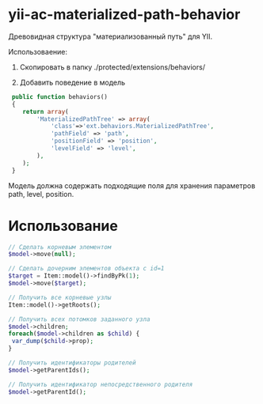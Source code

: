 yii-ac-materialized-path-behavior
=================================

Древовидная структура "материализованный путь" для YII.

Использоваение:

1. Скопировать в папку ./protected/extensions/behaviors/

2. Добавить поведение в модель

```php
 public function behaviors()
 {
    return array(
        'MaterializedPathTree' => array(
            'class'=>'ext.behaviors.MaterializedPathTree',
            'pathField' => 'path',
            'positionField' => 'position',
            'levelField' => 'level',
        ),
    );
 }
``` 

Модель должна содержать подходящие поля для хранения параметров path, level, position.

Использование
===

```php
// Сделать корневым элементом
$model->move(null);

// Сделать дочерним элементов объекта с id=1
$target = Item::model()->findByPk(1);
$model->move($target);

// Получить все корневые узлы
Item::model()->getRoots();

// Получить всех потомков заданного узла
$model->children;
foreach($model->children as $child) {
 var_dump($child->prop);
}

// Получить идентификаторы родителей
$model->getParentIds();

// Получить идентификатор непосредственного родителя
$model->getParentId();
```
